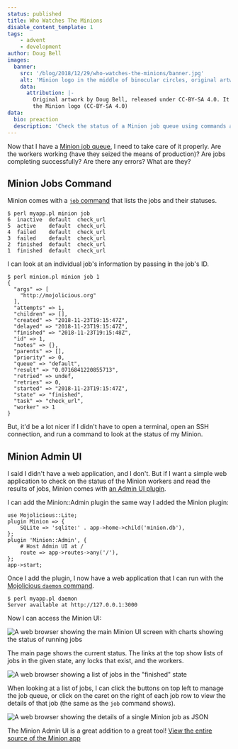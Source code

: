 ```yaml
---
status: published
title: Who Watches The Minions
disable_content_template: 1
tags:
    - advent
    - development
author: Doug Bell
images:
  banner:
    src: '/blog/2018/12/29/who-watches-the-minions/banner.jpg'
    alt: 'Minion logo in the middle of binocular circles, original artwork by Doug Bell'
    data:
      attribution: |-
        Original artwork by Doug Bell, released under CC-BY-SA 4.0. It includes
        the Minion logo (CC-BY-SA 4.0)
data:
  bio: preaction
  description: 'Check the status of a Minion job queue using commands and the Minion::Admin UI'
---
```


Now that I have a [Minion job
queue](https://mojolicious.org/perldoc/Minion), I need to take care of
it properly. Are the workers working (have they seized the means of
production)? Are jobs completing successfully? Are there any errors?
What are they?

## Minion Jobs Command

Minion comes with a [`job`
command](https://mojolicious.org/perldoc/Minion/Command/minion/job) that
lists the jobs and their statuses.

    $ perl myapp.pl minion job
    6  inactive  default  check_url
    5  active    default  check_url
    4  failed    default  check_url
    3  failed    default  check_url
    2  finished  default  check_url
    1  finished  default  check_url

I can look at an individual job's information by passing in the job's
ID.

    $ perl minion.pl minion job 1
    {
      "args" => [
        "http://mojolicious.org"
      ],
      "attempts" => 1,
      "children" => [],
      "created" => "2018-11-23T19:15:47Z",
      "delayed" => "2018-11-23T19:15:47Z",
      "finished" => "2018-11-23T19:15:48Z",
      "id" => 1,
      "notes" => {},
      "parents" => [],
      "priority" => 0,
      "queue" => "default",
      "result" => "0.0716841220855713",
      "retried" => undef,
      "retries" => 0,
      "started" => "2018-11-23T19:15:47Z",
      "state" => "finished",
      "task" => "check_url",
      "worker" => 1
    }

But, it'd be a lot nicer if I didn't have to open a terminal, open an
SSH connection, and run a command to look at the status of my Minion.

## Minion Admin UI

I said I didn't have a web application, and I don't. But if I want
a simple web application to check on the status of the Minion workers
and read the results of jobs, Minion comes with [an Admin UI
plugin](https://mojolicious.org/perldoc/Mojolicious/Plugin/Minion/Admin).

I can add the Minion::Admin plugin the same way I added the Minion
plugin:

    use Mojolicious::Lite;
    plugin Minion => {
        SQLite => 'sqlite:' . app->home->child('minion.db'),
    };
    plugin 'Minion::Admin', {
        # Host Admin UI at /
        route => app->routes->any('/'),
    };
    app->start;

Once I add the plugin, I now have a web application that I can run with
the [Mojolicious `daemon`
command](https://mojolicious.org/perldoc/Mojolicious/Command/daemon).

    $ perl myapp.pl daemon
    Server available at http://127.0.0.1:3000

Now I can access the Minion UI:

![A web browser showing the main Minion UI screen with charts showing
the status of running jobs](01-main.png)

The main page shows the current status. The links at the top show lists
of jobs in the given state, any locks that exist, and the workers.

![A web browser showing a list of jobs in the "finished"
state](02-job-list.png)

When looking at a list of jobs, I can click the buttons on top left to
manage the job queue, or click on the caret on the right of each job row
to view the details of that job (the same as the `job` command shows).

![A web browser showing the details of a single Minion job as
JSON](03-job-details.png)

The Minion Admin UI is a great addition to a great tool! [View the entire
source of the Minion app](minion.pl)
